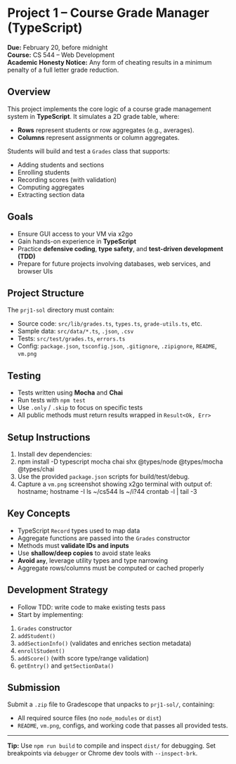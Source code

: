 # Project 1 – Course Grade Manager (TypeScript)
**Due:** February 20, before midnight  
**Course:** CS 544 – Web Development  
**Academic Honesty Notice:** Any form of cheating results in a minimum penalty of a full letter grade reduction.

## Overview
This project implements the core logic of a course grade management system in **TypeScript**. It simulates a 2D grade table, where:
- **Rows** represent students or row aggregates (e.g., averages).
- **Columns** represent assignments or column aggregates.

Students will build and test a `Grades` class that supports:
- Adding students and sections
- Enrolling students
- Recording scores (with validation)
- Computing aggregates
- Extracting section data

## Goals
- Ensure GUI access to your VM via x2go
- Gain hands-on experience in **TypeScript**
- Practice **defensive coding**, **type safety**, and **test-driven development (TDD)**
- Prepare for future projects involving databases, web services, and browser UIs

## Project Structure
The `prj1-sol` directory must contain:
- Source code: `src/lib/grades.ts`, `types.ts`, `grade-utils.ts`, etc.
- Sample data: `src/data/*.ts`, `.json`, `.csv`
- Tests: `src/test/grades.ts`, `errors.ts`
- Config: `package.json`, `tsconfig.json`, `.gitignore`, `.zipignore`, `README`, `vm.png`

## Testing
- Tests written using **Mocha** and **Chai**
- Run tests with `npm test`
- Use `.only` / `.skip` to focus on specific tests
- All public methods must return results wrapped in `Result<Ok, Err>`

## Setup Instructions
1. Install dev dependencies:
2. npm install -D typescript mocha chai shx @types/node @types/mocha @types/chai
3. Use the provided `package.json` scripts for build/test/debug.
4. Capture a `vm.png` screenshot showing x2go terminal with output of:
     hostname; hostname -I
     ls ~/cs544
     ls ~/i?44
     crontab -l | tail -3


## Key Concepts
- TypeScript `Record` types used to map data
- Aggregate functions are passed into the `Grades` constructor
- Methods must **validate IDs and inputs**
- Use **shallow/deep copies** to avoid state leaks
- **Avoid `any`**, leverage utility types and type narrowing
- Aggregate rows/columns must be computed or cached properly

## Development Strategy
- Follow TDD: write code to make existing tests pass
- Start by implementing:
1. `Grades` constructor
2. `addStudent()`
3. `addSectionInfo()` (validates and enriches section metadata)
4. `enrollStudent()`
5. `addScore()` (with score type/range validation)
6. `getEntry()` and `getSectionData()`

## Submission
Submit a `.zip` file to Gradescope that unpacks to `prj1-sol/`, containing:
- All required source files (no `node_modules` or `dist`)
- `README`, `vm.png`, configs, and working code that passes all provided tests.

---

**Tip:** Use `npm run build` to compile and inspect `dist/` for debugging. Set breakpoints via `debugger` or Chrome dev tools with `--inspect-brk`.


